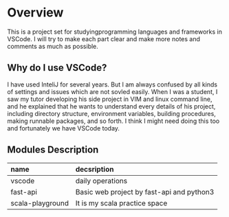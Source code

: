 # Overview 

This is a project set for studyingprogramming languages and frameworks in VSCode. I will try to make each part clear and make more notes and comments as much as possible.

## Why do I use VSCode?
I have used InteliJ for several years. But I am always confused by all kinds of settings and issues which are not sovled easily. When I was a student, I saw my tutor developing his side project in VIM and linux command line, and he explained that he wants to understand every details of his project, including directory structure, environment variables, building procedures, making runnable packages, and so forth. I think I might need doing this too and fortunately we have VSCode today.

## Modules Description
|name|decsription|
|:--|:--|
|vscode|daily operations|
|fast-api|Basic web project by fast-api and python3|
|scala-playground|It is my scala practice space|